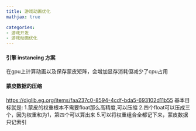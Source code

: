 ```yaml
---
title: 游戏动画优化
mathjax: true

categories: 
- 游戏开发
- 游戏动画优化
---
```


#### 引擎 instancing 方案
在gpu上计算动画以及保存蒙皮矩阵，会增加显存消耗但减少了cpu占用


#### 蒙皮数据的压缩
https://diglib.eg.org/items/faa237c0-8594-4cdf-bda5-693102d11b55
基本目标就是:
1.蒙皮的权重根本不需要float那么高精度,可以压缩
2.四个float可以压成三个，因为权重和为1，第四个可以算出来
5.可以将权重组合全都记下来，蒙皮数据只记索引
